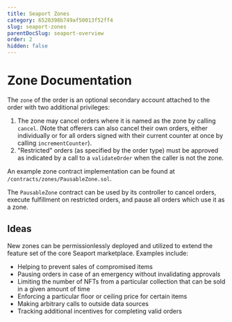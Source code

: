 ```yaml
---
title: Seaport Zones
category: 6520398b749af50013f52ff4
slug: seaport-zones
parentDocSlug: seaport-overview
order: 2
hidden: false
---
```


# Zone Documentation

The `zone` of the order is an optional secondary account attached to the order with two additional privileges:

1. The zone may cancel orders where it is named as the zone by calling `cancel`. (Note that offerers can also cancel their own orders, either individually or for all orders signed with their current counter at once by calling `incrementCounter`).
2. "Restricted" orders (as specified by the order type) must be approved as indicated by a call to a `validateOrder` when the caller is not the zone.

An example zone contract implementation can be found at `/contracts/zones/PausableZone.sol`.

The `PausableZone` contract can be used by its controller to cancel orders, execute fulfillment on restricted orders, and pause all orders which use it as a zone.

## Ideas

New zones can be permissionlessly deployed and utilized to extend the feature set of the core Seaport marketplace. Examples include:

- Helping to prevent sales of compromised items
- Pausing orders in case of an emergency without invalidating approvals
- Limiting the number of NFTs from a particular collection that can be sold in a given amount of time
- Enforcing a particular floor or ceiling price for certain items
- Making arbitrary calls to outside data sources
- Tracking additional incentives for completing valid orders
